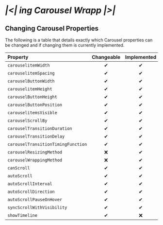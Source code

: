 # _|<| ing Carousel Wrapp |>|_

## Changing Carousel Properties

The following is a table that details exactly which Carousel properties can be changed and if changing them is currently implemented.

| Property                           | Changeable | Implemented |
| :--------------------------------- | :--------: | :---------: |
| `carouselitemWidth`                |     ✔      |      ✔      |
| `carouselitemSpacing`              |     ✔      |      ✔      |
| `carouselButtonWidth`              |     ✔      |      ✔      |
| `carouselitemHeight`               |     ✔      |      ✔      |
| `carouselButtonHeight`             |     ✔      |      ✔      |
| `carouselButtonPosition`           |     ✔      |      ✔      |
| `carouselitemsVisible`             |     ✔      |      ✔      |
| `carouselScrollBy`                 |     ✔      |      ✔      |
| `carouselTransitionDuration`       |     ✔      |      ✔      |
| `carouselTransitionDelay`          |     ✔      |      ✔      |
| `carouselTransitionTimingFunction` |     ✔      |      ✔      |
| `carouselResizingMethod`           |     ❌     |      ✔      |
| `carouselWrappingMethod`           |     ❌     |      ✔      |
| `canScroll`                        |     ✔      |      ✔      |
| `autoScroll`                       |     ✔      |      ✔      |
| `autoScrollInterval`               |     ✔      |      ✔      |
| `autoScrollDirection`              |     ✔      |      ✔      |
| `autoScrollPauseOnHover`           |     ✔      |      ✔      |
| `syncScrollWithVisibility`         |     ✔      |      ✔      |
| `showTimeline`                     |     ✔      |     ❌      |
